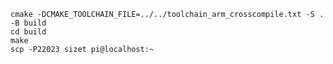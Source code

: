 
    cmake -DCMAKE_TOOLCHAIN_FILE=../../toolchain_arm_crosscompile.txt -S . -B build
    cd build
    make
    scp -P22023 sizet pi@localhost:~

